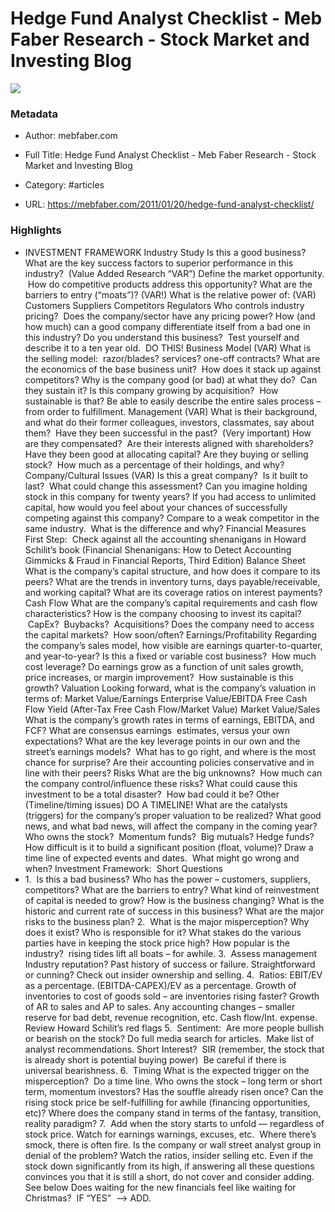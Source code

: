 # Hedge Fund Analyst Checklist - Meb Faber Research - Stock Market and Investing Blog

![](https://readwise-assets.s3.amazonaws.com/static/images/article0.00998d930354.png)

### Metadata

- Author: mebfaber.com
- Full Title: Hedge Fund Analyst Checklist - Meb Faber Research - Stock Market and Investing Blog
- Category: #articles



- URL: https://mebfaber.com/2011/01/20/hedge-fund-analyst-checklist/

### Highlights

- INVESTMENT FRAMEWORK Industry Study Is this a good business? What are the key success factors to superior performance in this industry?  (Value Added Research “VAR”) Define the market opportunity.  How do competitive products address this opportunity? What are the barriers to entry (“moats”)? (VAR!) What is the relative power of: (VAR) Customers Suppliers Competitors Regulators Who controls industry pricing?  Does the company/sector have any pricing power? How (and how much) can a good company differentiate itself from a bad one in this industry? Do you understand this business?  Test yourself and describe it to a ten year old.  DO THIS! Business Model (VAR) What is the selling model:  razor/blades? services? one-off contracts? What are the economics of the base business unit?  How does it stack up against competitors? Why is the company good (or bad) at what they do?  Can they sustain it? Is this company growing by acquisition?  How sustainable is that? Be able to easily describe the entire sales process – from order to fulfillment. Management (VAR) What is their background, and what do their former colleagues, investors, classmates, say about them?  Have they been successful in the past?  (Very important) How are they compensated?  Are their interests aligned with shareholders? Have they been good at allocating capital? Are they buying or selling stock?  How much as a percentage of their holdings, and why? Company/Cultural Issues (VAR) Is this a great company?  Is it built to last?  What could change this assessment? Can you imagine holding stock in this company for twenty years? If you had access to unlimited capital, how would you feel about your chances of successfully competing against this company? Compare to a weak competitor in the same industry.  What is the difference and why? Financial Measures First Step:  Check against all the accounting shenanigans in Howard Schilit’s book (Financial Shenanigans: How to Detect Accounting Gimmicks & Fraud in Financial Reports, Third Edition) Balance Sheet What is the company’s capital structure, and how does it compare to its peers? What are the trends in inventory turns, days payable/receivable, and working capital? What are its coverage ratios on interest payments? Cash Flow What are the company’s capital requirements and cash flow characteristics? How is the company choosing to invest its capital?  CapEx?  Buybacks?  Acquisitions? Does the company need to access the capital markets?  How soon/often? Earnings/Profitability Regarding the company’s sales model, how visible are earnings quarter-to-quarter, and year-to-year? Is this a fixed or variable cost business?  How much cost leverage? Do earnings grow as a function of unit sales growth, price increases, or margin improvement?  How sustainable is this growth? Valuation Looking forward, what is the company’s valuation in terms of: Market Value/Earnings Enterprise Value/EBITDA Free Cash Flow Yield (After-Tax Free Cash Flow/Market Value) Market Value/Sales What is the company’s growth rates in terms of earnings, EBITDA, and FCF? What are consensus earnings  estimates, versus your own expectations? What are the key leverage points in our own and the street’s earnings models?  What has to go right, and where is the most chance for surprise? Are their accounting policies conservative and in line with their peers? Risks What are the big unknowns?  How much can the company control/influence these risks? What could cause this investment to be a total disaster?  How bad could it be? Other (Timeline/timing issues) DO A TIMELINE! What are the catalysts (triggers) for the company’s proper valuation to be realized? What good news, and what bad news, will affect the company in the coming year? Who owns the stock?  Momentum funds?  Big mutuals? Hedge funds? How difficult is it to build a significant position (float, volume)? Draw a time line of expected events and dates.  What might go wrong and when? Investment Framework:  Short Questions
- 1.  Is this a bad business? Who has the power – customers, suppliers, competitors? What are the barriers to entry? What kind of reinvestment of capital is needed to grow? How is the business changing? What is the historic and current rate of success in this business? What are the major risks to the business plan? 2.  What is the major misperception? Why does it exist? Who is responsible for it? What stakes do the various parties have in keeping the stock price high? How popular is the industry?  rising tides lift all boats – for awhile. 3.  Assess management Industry reputation? Past history of success or failure. Straightforward or cunning? Check out insider ownership and selling. 4.  Ratios: EBIT/EV as a percentage. (EBITDA-CAPEX)/EV as a percentage. Growth of inventories to cost of goods sold – are inventories rising faster? Growth of AR to sales and AP to sales. Any accounting changes – smaller reserve for bad debt, revenue recognition, etc. Cash flow/Int. expense. Review Howard Schilit’s red flags 5.  Sentiment:  Are more people bullish or bearish on the stock? Do full media search for articles.  Make list of analyst recommendations. Short Interest?  SIR (remember, the stock that is already short is potential buying power)  Be careful if there is universal bearishness. 6.  Timing What is the expected trigger on the misperception?  Do a time line. Who owns the stock – long term or short term, momentum investors? Has the souffle already risen once? Can the rising stock price be self-fulfilling for awhile (financing opportunities, etc)? Where does the company stand in terms of the fantasy, transition, reality paradigm? 7.  Add when the story starts to unfold — regardless of stock price. Watch for earnings warnings, excuses, etc.  Where there’s smock, there is often fire. Is the company or wall street analyst group in denial of the problem? Watch the ratios, insider selling etc. Even if the stock down significantly from its high, if answering all these questions convinces you that it is still a short, do not cover and consider adding.  See below Does waiting for the new financials feel like waiting for Christmas?  IF “YES”  —–> ADD.
